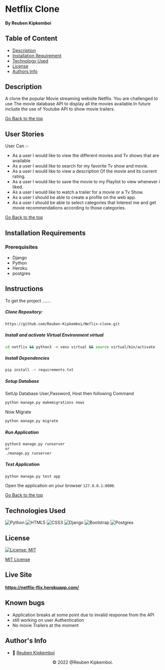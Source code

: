 # Netflix Clone

#### By Reuben Kipkemboi

## Table of Content

+ [Description](#description)
+ [Installation Requirement](#installation-requirements)
+ [Technology Used](#technologies-used)
+ [License](#license)
+ [Authors Info](#authors-info)

## Description
A clone the popular Movie streaming website Netflix. You are challenged to use  The movie database API  to display all the movies available.In future include the use of Youtube API to show movie trailers.


[Go Back to the top](#netflix-clone)


## User Stories

User Can :-

* As a user I would like to view the different movies and Tv shows that are available
* As a user I would like to search for my favorite Tv show and movie.
* As a user I would like to view a description Of the movie and its current rating.
* As a user I would like to save the movie to my Playlist to view whenever i liked.
* As a user I would like to watch a trailer for a movie or a Tv Show.
* As a user I should be able to create a profile on the web app.
* As a user I should be able to select categories that Interest me and get movie recommendations according to those categories.

[Go Back to the top](#netflix-clone)

## Installation Requirements

### Prerequisites

- Django
- Python
- Heroku
- postgres

## Instructions

To get the project .......  
  
##### Clone Repository:  
 ```bash 
https://github.com/Reuben-Kipkemboi/Neflix-clone.git 
```
##### Install and activate Virtual Environment virtual  
 ```bash 
cd netflix && python3 -m venv virtual && source virtual/bin/activate 
```  
##### Install Dependencies  
 ```bash 
 pip install -r requirements.txt 
```  
##### Setup Database  
  SetUp Database User,Password, Host then following Command  
 ```bash 
python manage.py makemigrations news 
 ``` 
 Now Migrate  
 ```bash 
 python manage.py migrate 
```
##### Run Application  
 ```bash 
 python3 manage.py runserver 
 or
 ./manage.py runserver
```
##### Test Application  
 ```bash 
 python manage.py test app
```
Open the application on your browser `127.0.0.1:8000`.  

[Go Back to the top](#netflix-clone)


## Technologies Used

![Python](https://img.shields.io/badge/python-3670A0?style=for-the-badge&logo=python&logoColor=ffdd54)
![HTML5](https://img.shields.io/badge/html5-%23E34F26.svg?style=for-the-badge&logo=html5&logoColor=white)
![CSS3](https://img.shields.io/badge/css3-%231572B6.svg?style=for-the-badge&logo=css3&logoColor=white)
![Django](https://img.shields.io/badge/django-%23092E20.svg?style=for-the-badge&logo=django&logoColor=white)
![Bootstrap](https://img.shields.io/badge/bootstrap-%23563D7C.svg?style=for-the-badge&logo=bootstrap&logoColor=white)
![Postgres](https://img.shields.io/badge/postgres-%23316192.svg?style=for-the-badge&logo=postgresql&logoColor=white)

## License
[![License: MIT](https://img.shields.io/badge/License-MIT-yellow.svg)](https://opensource.org/licenses/MIT)

[MIT License](LICENSE)

## Live Site

#### https://netflix-flix.herokuapp.com/

## Known bugs

* Application breaks at some point due to invalid response from the API
* still working on user Authentication
* No movie Trailers at the moment


## Author's Info

* :email: [Reuben Kipkemboi](https://gmail.com)  

<p align = "center">
    &copy; 2022 @Reuben Kipkemboi.
</p>
